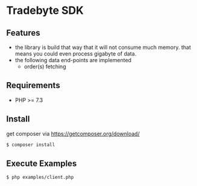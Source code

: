 # Tradebyte SDK

## Features

* the library is build that way that it will not consume much memory. that means you could even process gigabyte of data.
* the following data end-points are implemented
  * order(s) fetching

## Requirements

* PHP >= 7.3

## Install

get composer via https://getcomposer.org/download/

```bash
$ composer install
```

## Execute Examples

```bash
$ php examples/client.php
```
